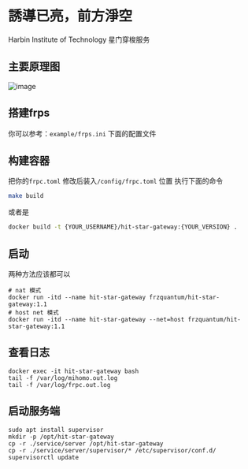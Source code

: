 # 誘導已亮，前方淨空
Harbin Institute of Technology 星门穿梭服务
## 主要原理图
![image](https://i.111666.best/image/YQ39J9lX1Z5AKluxhtCJx2.png)


## 搭建frps
你可以参考：`example/frps.ini` 下面的配置文件

## 构建容器
把你的`frpc.toml` 修改后装入`/config/frpc.toml` 位置
执行下面的命令

``` bash
make build
```

或者是

``` bash
docker build -t {YOUR_USERNAME}/hit-star-gateway:{YOUR_VERSION} . 
```
## 启动
两种方法应该都可以
```
# nat 模式
docker run -itd --name hit-star-gateway frzquantum/hit-star-gateway:1.1
# host net 模式
docker run -itd --name hit-star-gateway --net=host frzquantum/hit-star-gateway:1.1
```
## 查看日志

``` shell
docker exec -it hit-star-gateway bash
tail -f /var/log/mihomo.out.log
tail -f /var/log/frpc.out.log
``` 

## 启动服务端

```
sudo apt install supervisor
mkdir -p /opt/hit-star-gateway
cp -r ./service/server /opt/hit-star-gateway
cp -r ./service/server/supervisor/* /etc/supervisor/conf.d/
supervisorctl update
```